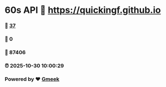 # 60s API :link: https://quickingf.github.io 
### :page_facing_up: [37](https://quickingf.github.io/tag.html) 
### :speech_balloon: 0 
### :hibiscus: 87406 
### :alarm_clock: 2025-10-30 10:00:29 
### Powered by :heart: [Gmeek](https://github.com/Meekdai/Gmeek)
